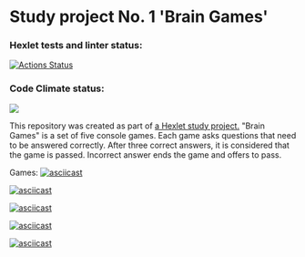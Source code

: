 # Study project No. 1 'Brain Games'

### Hexlet tests and linter status:
[![Actions Status](https://github.com/KarinaAbd/python-project-49/workflows/hexlet-check/badge.svg)](https://github.com/KarinaAbd/python-project-49/actions)

### Code Climate status:
<a href="https://codeclimate.com/github/KarinaAbd/python-project-49/maintainability"><img src="https://api.codeclimate.com/v1/badges/8141ee9e33a6877287c5/maintainability" /></a>

This repository was created as part of <a href="https://ru.hexlet.io/programs/python/projects/49" target="_blank">a Hexlet study project.</a> "Brain Games" is a set of five console games. Each game asks questions that need to be answered correctly. After three correct answers, it is considered that the game is passed. Incorrect answer ends the game and offers to pass. 

Games:
[![asciicast](https://asciinema.org/a/DMHFfVRfpf0VJFTsKBL4KdGrD.svg)](https://asciinema.org/a/DMHFfVRfpf0VJFTsKBL4KdGrD)

[![asciicast](https://asciinema.org/a/wuQrD1bEWCCDnFyH4E41tDDsI.svg)](https://asciinema.org/a/wuQrD1bEWCCDnFyH4E41tDDsI)

[![asciicast](https://asciinema.org/a/ma96yOZYhydjhA13Or0MhOVUl.svg)](https://asciinema.org/a/ma96yOZYhydjhA13Or0MhOVUl)

[![asciicast](https://asciinema.org/a/vqoAj9CIyqzSsEqNoyjE4hnmK.svg)](https://asciinema.org/a/vqoAj9CIyqzSsEqNoyjE4hnmK)

[![asciicast](https://asciinema.org/a/F5B2pDjQ80mF4LseShceoRUzR.svg)](https://asciinema.org/a/F5B2pDjQ80mF4LseShceoRUzR)